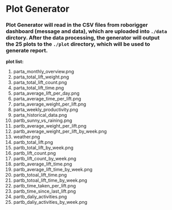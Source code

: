 <h1>Plot Generator</h1>
<h3><strong>Plot Generator will read in the CSV files from roborigger dashboard (message and data), which are uploaded into <code>./data</code> dirctory. After the data processing, the generator will output the 25 plots to the <code>./plot</code> directory, which will be used to generate report.</strong></h3>

<strong>plot list:</strong>
<ol>
    <li>parta_monthly_overview.png</li>
    <li>parta_total_lift_weight.png</li>
    <li>parta_total_lift_count.png</li>
    <li>parta_total_lift_time.png</li>
    <li>parta_average_lift_per_day.png</li>
    <li>parta_average_time_per_lift.png</li>
    <li>parta_average_weight_per_lift.png</li>
    <li>parta_weekly_productivity.png</li>
    <li>parta_historical_data.png</li>
    <li>partb_sunny_vs_raining.png</li>
    <li>partb_average_weight_per_lift.png</li>
    <li>partb_average_weight_per_lift_by_week.png</li>
    <li>weather.png</li>
    <li>partb_total_lift.png</li>
    <li>partb_total_lift_by_week.png</li>
    <li>partb_lift_count.png</li>
    <li>partb_lift_count_by_week.png</li>
    <li>partb_average_lift_time.png</li>
    <li>partb_average_lift_time_by_week.png</li>
    <li>partb_totoal_lift_time.png</li>
    <li>partb_totoal_lift_time_by_week.png</li>
    <li>partb_time_taken_per_lift.png</li>
    <li>partb_time_since_last_lift.png</li>
    <li>partb_daliy_activities.png</li>
    <li>partb_daliy_activities_by_week.png</li>
</ol>
